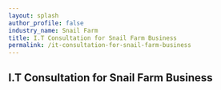 ```yaml
---
layout: splash 
author_profile: false 
industry_name: Snail Farm
title: I.T Consultation for Snail Farm Business
permalink: /it-consultation-for-snail-farm-business
---
```


## I.T Consultation for Snail Farm Business